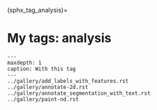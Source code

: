 (sphx_tag_analysis)=
# My tags: analysis

```{toctree}
---
maxdepth: 1
caption: With this tag
---
../gallery/add_labels_with_features.rst
../gallery/annotate-2d.rst
../gallery/annotate_segmentation_with_text.rst
../gallery/paint-nd.rst
```
